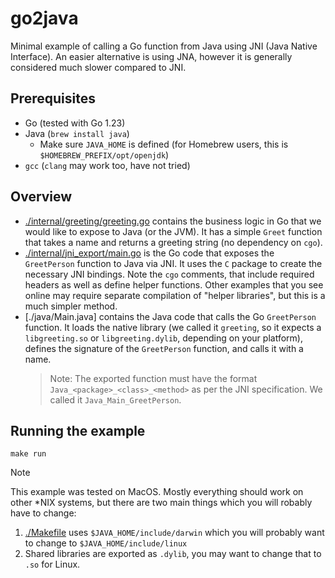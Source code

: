 # go2java

Minimal example of calling a Go function from Java using JNI (Java Native Interface).
An easier alternative is using JNA, however it is generally considered much slower compared to JNI.

## Prerequisites

- Go (tested with Go 1.23)
- Java (`brew install java`)
  - Make sure `JAVA_HOME` is defined (for Homebrew users, this is `$HOMEBREW_PREFIX/opt/openjdk`)
- `gcc` (`clang` may work too, have not tried)

## Overview

- [./internal/greeting/greeting.go]() contains the business logic in Go that we would like to expose to Java (or the JVM). It has a simple `Greet` function that takes a name and returns a greeting string (no dependency on `cgo`).
- [./internal/jni_export/main.go]() is the Go code that exposes the `GreetPerson` function to Java via JNI. It uses the `C` package to create the necessary JNI bindings. Note the `cgo` comments, that include required headers as well as define helper functions. Other examples that you see online may require separate compilation of "helper libraries", but this is a much simpler method.
- [./java/Main.java] contains the Java code that calls the Go `GreetPerson` function. It loads the native library (we called it `greeting`, so it expects a `libgreeting.so` or `libgreeting.dylib`, depending on your platform), defines the signature of the `GreetPerson` function, and calls it with a name.
  > Note: The exported function must have the format `Java_<package>_<class>_<method>` as per the JNI specification. We called it `Java_Main_GreetPerson`.

## Running the example

```shell
make run
```

> [!NOTE]
>
> This example was tested on MacOS.
> Mostly everything should work on other *NIX systems, but there are two main things which you will robably have to change:
> 1. [./Makefile]() uses `$JAVA_HOME/include/darwin` which you will probably want to change to `$JAVA_HOME/include/linux`
> 1. Shared libraries are exported as `.dylib`, you may want to change that to `.so` for Linux.

